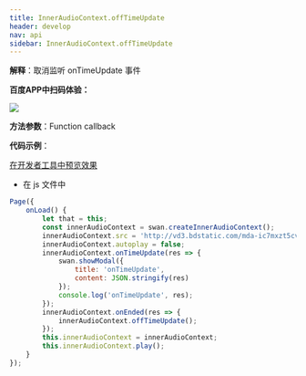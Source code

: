 ```yaml
---
title: InnerAudioContext.offTimeUpdate
header: develop
nav: api
sidebar: InnerAudioContext.offTimeUpdate
---
```





**解释**：取消监听 onTimeUpdate 事件


**百度APP中扫码体验：**

<img src="https://b.bdstatic.com/miniapp/assets/images/doc_demo/fragment_offTimeUpdate.png"  class="demo-qrcode-image" />


**方法参数**：Function callback

**代码示例**：

<a href="swanide://fragment/07102148082bb1ee7dbc55d87b989d171574013321695" title="在开发者工具中预览效果" target="_self">在开发者工具中预览效果</a>

* 在 js 文件中

```javascript
Page({
    onLoad() {
        let that = this;
        const innerAudioContext = swan.createInnerAudioContext();
        innerAudioContext.src = 'http://vd3.bdstatic.com/mda-ic7mxzt5cvz6f4y5/mda-ic7mxzt5cvz6f4y5.mp3';
        innerAudioContext.autoplay = false;
        innerAudioContext.onTimeUpdate(res => {
            swan.showModal({
                title: 'onTimeUpdate',
                content: JSON.stringify(res)
            });
            console.log('onTimeUpdate', res);
        });
        innerAudioContext.onEnded(res => {
            innerAudioContext.offTimeUpdate();
        });
        this.innerAudioContext = innerAudioContext;
        this.innerAudioContext.play();
    }
});
```